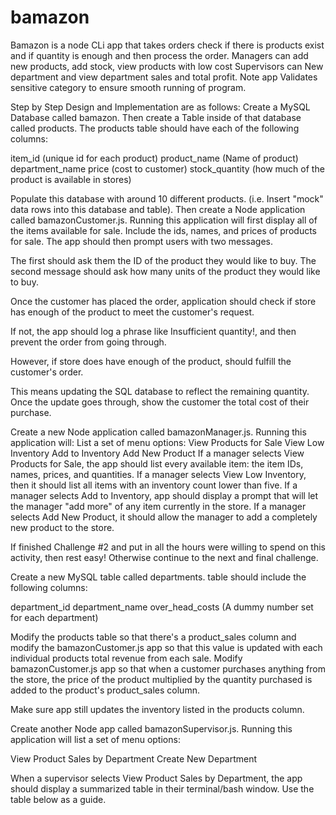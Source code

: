 # bamazon
Bamazon is a node CLi app that takes orders check if there is products exist and if quantity is enough and then process the order.
Managers can add new products, add stock, view products with low cost
Supervisors can New department and view department sales and total profit.
Note app Validates sensitive category to ensure smooth running of program.

Step by Step Design and Implementation are as follows:
Create a MySQL Database called bamazon.
Then create a Table inside of that database called products.
The products table should have each of the following columns:

item_id (unique id for each product)
product_name (Name of product)
department_name
price (cost to customer)
stock_quantity (how much of the product is available in stores)

Populate this database with around 10 different products. (i.e. Insert "mock" data rows into this database and table).
Then create a Node application called bamazonCustomer.js. Running this application will first display all of the items available for sale. Include the ids, names, and prices of products for sale.
The app should then prompt users with two messages.

The first should ask them the ID of the product they would like to buy.
The second message should ask how many units of the product they would like to buy.

Once the customer has placed the order, application should check if store has enough of the product to meet the customer's request.

If not, the app should log a phrase like Insufficient quantity!, and then prevent the order from going through.

However, if store does have enough of the product, should fulfill the customer's order.

This means updating the SQL database to reflect the remaining quantity.
Once the update goes through, show the customer the total cost of their purchase.


Create a new Node application called bamazonManager.js. Running this application will:
List a set of menu options:
View Products for Sale
View Low Inventory
Add to Inventory
Add New Product
If a manager selects View Products for Sale, the app should list every available item: the item IDs, names, prices, and quantities.
If a manager selects View Low Inventory, then it should list all items with an inventory count lower than five.
If a manager selects Add to Inventory, app should display a prompt that will let the manager "add more" of any item currently in the store.
If a manager selects Add New Product, it should allow the manager to add a completely new product to the store.

If finished Challenge #2 and put in all the hours were willing to spend on this activity, then rest easy! Otherwise continue to the next and final challenge.

Create a new MySQL table called departments. table should include the following columns:

department_id
department_name
over_head_costs (A dummy number set for each department)

Modify the products table so that there's a product_sales column and modify the bamazonCustomer.js app so that this value is updated with each individual products total revenue from each sale.
Modify bamazonCustomer.js app so that when a customer purchases anything from the store, the price of the product multiplied by the quantity purchased is added to the product's product_sales column.

Make sure app still updates the inventory listed in the products column.

Create another Node app called bamazonSupervisor.js. Running this application will list a set of menu options:

View Product Sales by Department
Create New Department

When a supervisor selects View Product Sales by Department, the app should display a summarized table in their terminal/bash window. Use the table below as a guide.